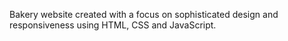 Bakery website created with a focus on sophisticated design and responsiveness using HTML, CSS and JavaScript.
